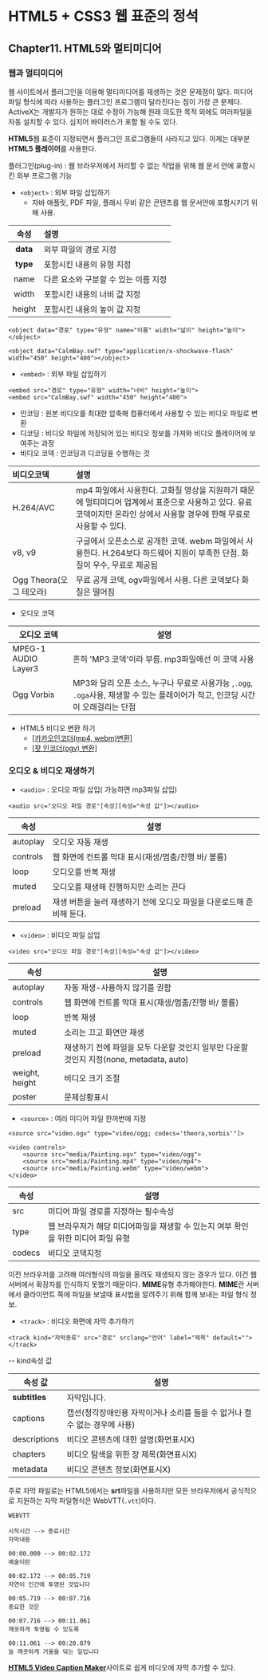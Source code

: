 # HTML5 + CSS3 웹 표준의 정석

## Chapter11. HTML5와 멀티미디어

### 웹과 멀티미디어

웹 사이트에서 플러그인을 이용해 멀티미디어를 재생하는 것은 문제점이 많다. 미디어 파일 형식에 따라 사용하는 플러그인 프로그램이 달라진다는 점이 가장 큰 문제다. ActiveX는 개발자가 원하는 대로 수정이 가능해 원래 의도한 목적 외에도 여러파일을 자동 설치할 수 있다. 심지어 바이러스가 포함 될 수도 있다.

**HTML5**웹 표준이 지정되면서 플러그인 프로그램들이 사라지고 있다. 이제는 대부분 **HTML5 플레이어**를 사용한다.

플러그인(plug-in) : 웹 브라우저에서 처리할 수 없는 작업을 위해 웹 문서 안에 포함시킨 외부 프로그램 기능

* `<object>` : 외부 파일 삽입하기
	* 자바 애플릿, PDF 파일, 플래시 무비 같은 콘텐츠를 웹 문서안에 포함시키기 위해 사용.

| 속성 | 설명 |
|:--------:|:--------|
| **data** | 외부 파일의 경로 지정 |
| **type** | 포함시킨 내용의 유형 지정|
| name | 다른 요소와 구분할 수 있는 이름 지정|
| width | 포함시킨 내용의 너비 값 지정|
| height | 포함시킨 내용의 높이 값 지정|

```erb
<object data="경로" type="유형" name="이름" width="넓이" height="높이"></object>

<object data="CalmBay.swf" type="application/x-shockwave-flash" width="450" height="400"></object>
```

* `<embed>` : 외부 파일 삽입하기
```erb
<embed src="경로" type="유형" width="너비" height="높이">
<embed src="CalmBay.swf" width="450" height="400">
```

* 인코딩 : 원본 비디오를 최대한 압축해 컴퓨터에서 사용할 수 있는 비디오 파일로 변환
* 디코딩 : 비디오 파일에 저장되어 있는 비디오 정보를 가져와 비디오 플레이어에 보여주는 과정
* 비디오 코덱 : 인코딩과 디코딩을 수행하는 것

| 비디오코덱 | 설명 |
|:--------|:--------|
| H.264/AVC | mp4 파일에서 사용한다. 고화질 영상을 지원하기 때문에 멀티미디어 업계에서 표준으로 사용하고 있다. 유료 코덱이지만 온라인 상에서 사용할 경우에 한해 무료로 사용할 수 있다.|
| v8, v9| 구글에서 오픈소스로 공개한 코덱. webm 파일에서 사용한다. H.264보다 하드웨어 지원이 부족한 단점. 화질이 우수, 무료로 제공됨|
| Ogg Theora(오그 테오라) | 무료 공개 코덱, ogv파일에서 사용. 다른 코덱보다 화질은 떨어짐|

* 오디오 코덱

| 오디오 코덱 | 설명 |
|--------|--------|
|MPEG-1 AUDIO Layer3| 흔히 'MP3 코덱'이라 부름. mp3파일에선 이 코덱 사용 |
|Ogg Vorbis|MP3와 달리 오픈 소스, 누구나 무료로 사용가능 ,`.ogg`, `.oga`사용, 재생할 수 있는 플레이어가 적고, 인코딩 시간이 오래걸리는 단점|

* HTML5 비디오 변환 하기
	* [[카카오인코더(mp4, webm)변환]](http://blog.naver.com/cacaotools)
	* [[팟 인코더(ogv) 변환]](http://www.daum.net/)

### 오디오 & 비디오 재생하기

* `<audio>` : 오디오 파일 삽입( 가능하면 mp3파일 삽입)

```erb
<audio src="오디오 파일 경로"[속성][속성="속성 값"]></audio>
```

| 속성 | 설명 |
|--------|--------|
|autoplay|오디오 자동 재생|
|controls|웹 화면에 컨트롤 막대 표시(재생/멈춤/진행 바/ 볼륨)|
|loop| 오디오를 반복 재생 |
|muted| 오디오를 재생해 진행하지만 소리는 끈다|
|preload| 재생 버튼을 눌러 재생하기 전에 오디오 파일을 다운로드해 준비해 둔다. |


* `<video>` : 비디오 파일 삽입

```erb
<video src="오디오 파일 경로"[속성][속성="속성 값"]></video>
```

| 속성 | 설명 |
|--------|--------|
|autoplay|자동 재생-사용하지 않기를 권함|
|controls|웹 화면에 컨트롤 막대 표시(재생/멈춤/진행 바/ 볼륨)|
|loop| 반복 재생 |
|muted| 소리는 끄고 화면만 재생|
|preload| 재생하기 전에 파일을 모두 다운할 것인지 일부만 다운할 것인지 지정(none, metadata, auto) |
|weight, height| 비디오 크기 조절 |
|poster| 문제상황표시|

* `<source>` : 여러 미디어 파일 한꺼번에 지정

```erb
<source src="video.ogv" type="video/ogg; codecs='theora,vorbis'"]>

<video controls>
	<source src="media/Painting.ogv" type="video/ogg">
	<source src="media/Painting.mp4" type="video/mp4">
	<source src="media/Painting.webm" type="video/webm">
</video>
```

| 속성 | 설명 |
|--------|--------|
|src|미디어 파일 경로를 지정하는 필수속성|
|type|웹 브라우저가 해당 미디어파일을 재생할 수 있는지 여부 확인을 위한 미디어 파일 유형|
|codecs| 비디오 코덱지정|

이전 브라우저를 고려해 여러형식의 파일을 올려도 재생되지 않는 경우가 있다. 이건 웹 서버에서 확장자를 인식하지 못했기 때문이다. **MIME**유형 추가해야한다. **MIME**란 서버에서 클라이언트 쪽에 파일을 보낼때 표시법을 알려주기 위해 함께 보내는 파일 형식 정보.

* `<track>` : 비디오 화면에 자막 추가하기

```erb
<track kind="자막종류" src="경로" srclang="언어" label="제목" default=""></track>
```

-- kind속성 값

| 속성 값 | 설명 |
|--------|--------|
|**subtitles**|자막입니다.|
|captions|캡션(청각장애인용 자막이거나 소리를 들을 수 없거나 켤 수 없는 경우에 사용)|
|descriptions|비디오 콘텐츠에 대한 설명(화면표시X)|
|chapters|비디오 탐색을 위한 장 제목(화면표시X)|
|metadata|비디오 콘텐츠 정보(화면표시X)|

주로 자막 파일로는 HTML5에서는 **srt**파일을 사용하지만 모든 브라우저에서 공식적으로 지원하는 자막 파일형식은 WebVTT(`.vtt`)이다.

```vtt
WEBVTT

시작시간 --> 종료시간
자막내용

00:00.000 --> 00:02.172
예술이란

00:02.172 --> 00:05.719
자연이 인간에 투영된 것입니다

00:05.719 --> 00:07.716
중요한 것은

00:07.716 --> 00:11.061
깨끗하게 투영될 수 있도록

00:11.061 --> 00:20.879
늘 깨끗하게 거울을 닦는 일입니다
```

[**HTML5 Video Caption Maker**](https://testdrive-archive.azurewebsites.net/graphics/captionmaker/)사이트로 쉽게 비디오에 자막 추가할 수 있다.